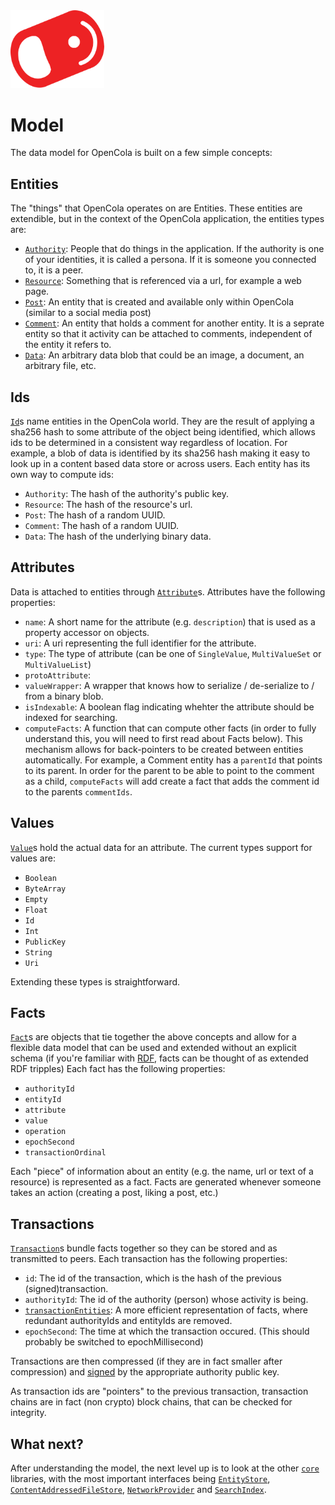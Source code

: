 <img src="../../../img/pull-tab.svg" width="150" />

# Model

The data model for OpenCola is built on a few simple concepts:

## Entities

The "things" that OpenCola operates on are Entities. These entities are extendible, but in the context of the OpenCola application, the entities types are:

* [`Authority`](./src/main/kotlin/io/opencola/model/Authority.kt): People that do things in the application. If the authority is one of your identities, it is called a persona. If it is someone you connected to, it is a peer. 
* [`Resource`](./src/main/kotlin/io/opencola/model/ResourceEntity.kt): Something that is referenced via a url, for example a web page. 
* [`Post`](./src/main/kotlin/io/opencola/model/PostEntity.kt): An entity that is created and available only within OpenCola (similar to a social media post)
* [`Comment`](./src/main/kotlin/io/opencola/model/CommentEntity.kt): An entity that holds a comment for another entity. It is a seprate entity so that it activity can be attached to comments, independent of the entity it refers to. 
* [`Data`](./src/main/kotlin/io/opencola/model/DataEntity.kt): An arbitrary data blob that could be an image, a document, an arbitrary file, etc.


## Ids

[`Id`](./src/main/kotlin/io/opencola/model/Id.kt)s name entities in the OpenCola world. They are the result of applying a sha256 hash to some attribute of the object being identified, which allows ids to be determined in a consistent way regardless of location. For example, a blob of data is identified by its sha256 hash making it easy to look up in a content based data store or across users. Each entity has its own way to compute ids: 

* ```Authority```: The hash of the authority's public key.
* ```Resource```: The hash of the resource's url.
* ```Post```: The hash of a random UUID.
* ```Comment```: The hash of a random UUID.
* ```Data```: The hash of the underlying binary data.

## Attributes

Data is attached to entities through [`Attribute`](./src/main/kotlin/io/opencola/model/Attribute.kt)s. Attributes have the following properties:

* ```name```: A short name for the attribute (e.g. ```description```) that is used as a property accessor on objects.
* ```uri```: A uri representing the full identifier for the attribute.
* ```type```: The type of attribute (can be one of ```SingleValue```, ```MultiValueSet``` or ```MultiValueList```)
* ```protoAttribute```: 
* ```valueWrapper```: A wrapper that knows how to serialize / de-serialize to / from a binary blob.
* ```isIndexable```: A boolean flag indicating whehter the attribute should be indexed for searching.
* ```computeFacts```: A function that can compute other facts (in order to fully understand this, you will need to first read about Facts below). This mechanism allows for back-pointers to be created between entities automatically. For example, a Comment entity has a ```parentId``` that points to its parent. In order for the parent to be able to point to the comment as a child, ```computeFacts``` will add create a fact that adds the comment id to the parents ```commentIds```.  

## Values

[`Value`](./src/main/kotlin/io/opencola/model/value/Value.kt)s hold the actual data for an attribute. The current types support for values are:

* ```Boolean```
* ```ByteArray```
* ```Empty```
* ```Float```
* ```Id```
* ```Int```
* ```PublicKey```
* ```String```
* ```Uri```

Extending these types is straightforward.

## Facts

[`Fact`](./src/main/kotlin/io/opencola/model/Fact.kt)s are objects that tie together the above concepts and allow for a flexible data model that can be used and extended without an explicit schema (if you're familiar with [RDF](https://en.wikipedia.org/wiki/Resource_Description_Framework), facts can be thought of as extended RDF tripples) Each fact has the following properties:

*  `authorityId`
*  `entityId`
*  `attribute`
*  `value`
*  `operation`
*  `epochSecond`
*  `transactionOrdinal`

Each "piece" of information about an entity (e.g. the name, url or text of a resource) is represented as a fact. Facts are generated whenever someone takes an action (creating a post, liking a post, etc.)

## Transactions

[`Transaction`](./src/main/kotlin/io/opencola/model/Transaction.kt)s bundle facts together so they can be stored and as transmitted to peers. Each transaction has the following properties:

* `id`: The id of the transaction, which is the hash of the previous (signed)transaction.  
* `authorityId`: The id of the authority (person) whose activity is being. 
* [`transactionEntities`](./src/main/kotlin/io/opencola/model/TransactionEntity.kt): A more efficient representation of facts, where redundant authorityIds and entityIds are removed. 
* `epochSecond`: The time at which the transaction occured. (This should probably be switched to epochMillisecond)

Transactions are then compressed (if they are in fact smaller after compression) and [signed](./src/main/kotlin/io/opencola/model/SignedTransaction.kt) by the appropriate authority public key.

As transaction ids are "pointers" to the previous transaction, transaction chains are in fact (non crypto) block chains, that can be checked for integrity.

## What next?

After understanding the model, the next level up is to look at the other [`core`](../README.md) libraries, with the most important interfaces being [`EntityStore`](../storage/README.md#entitystore), [`ContentAddressedFileStore`](../storage/README.md#filestore), [`NetworkProvider`](../network/README.md#network-providers) and [`SearchIndex`](../search/README.md#search).
